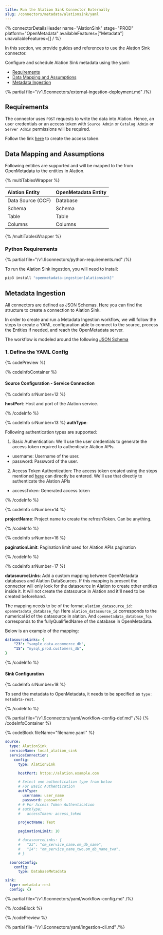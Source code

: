 ```yaml
---
title: Run the Alation Sink Connector Externally
slug: /connectors/metadata/alationsink/yaml
---
```


{% connectorDetailsHeader
name="AlationSink"
stage="PROD"
platform="OpenMetadata"
availableFeatures=["Metadata"]
unavailableFeatures=[]
/ %}

In this section, we provide guides and references to use the Alation Sink connector.

Configure and schedule Alation Sink metadata using the yaml:

- [Requirements](#requirements)
- [Data Mapping and Assumptions](#data-mapping-and-assumptions)
- [Metadata Ingestion](#metadata-ingestion)

{% partial file="/v1.9connectors/external-ingestion-deployment.md" /%}

## Requirements

The connector uses `POST` requests to write the data into Alation.
Hence, an user credentials or an access token with `Source Admin` or `Catalog Admin` or `Server Admin` permissions will be required.

Follow the link [here](https://developer.alation.com/dev/docs/authentication-into-alation-apis#create-via-ui) to create the access token.

## Data Mapping and Assumptions

Following entities are supported and will be mapped to the from OpenMetadata to the entities in Alation.

{% multiTablesWrapper %}

| Alation Entity               | OpenMetadata Entity          |
| :----------------------------| :--------------------------- |
| Data Source (OCF)            | Database                     |
| Schema                       | Schema                       |
| Table                        | Table                        |
| Columns                      | Columns                      |

{% /multiTablesWrapper %}

### Python Requirements

{% partial file="/v1.9connectors/python-requirements.md" /%}

To run the Alation Sink ingestion, you will need to install:

```bash
pip3 install "openmetadata-ingestion[alationsink]"
```

## Metadata Ingestion

All connectors are defined as JSON Schemas.
[Here](https://github.com/open-metadata/OpenMetadata/blob/main/openmetadata-spec/src/main/resources/json/schema/entity/services/connections/metadata/alationSinkConnection.json)
you can find the structure to create a connection to Alation Sink.

In order to create and run a Metadata Ingestion workflow, we will follow
the steps to create a YAML configuration able to connect to the source,
process the Entities if needed, and reach the OpenMetadata server.

The workflow is modeled around the following
[JSON Schema](https://github.com/open-metadata/OpenMetadata/blob/main/openmetadata-spec/src/main/resources/json/schema/metadataIngestion/workflow.json)

### 1. Define the YAML Config

{% codePreview %}

{% codeInfoContainer %}

#### Source Configuration - Service Connection

{% codeInfo srNumber=12 %}

**hostPort**: Host and port of the Alation service.

{% /codeInfo %}

{% codeInfo srNumber=13 %}
**authType**:

Following authentication types are supported:
1. Basic Authentication: We'll use the user credentials to generate the access token required to authenticate Alation APIs.
- username: Username of the user.
- password: Password of the user.

2. Access Token Authentication: The access token created using the steps mentioned [here](https://developer.alation.com/dev/docs/authentication-into-alation-apis#create-via-ui) can directly be entered. We'll use that directly to authenticate the Alation APIs
- accessToken: Generated access token

{% /codeInfo %}

{% codeInfo srNumber=14 %}

**projectName**: Project name to create the refreshToken. Can be anything.

{% /codeInfo %}

{% codeInfo srNumber=16 %}

**paginationLimit**: Pagination limit used for Alation APIs pagination

{% /codeInfo %}

{% codeInfo srNumber=17 %}

**datasourceLinks**: Add a custom mapping between OpenMetadata databases and Alation DataSources.
If this mapping is present the connector will only look for the datasource in Alation to create other entities inside it. It will not create the datasource in Alation and it'll need to be created beforehand.

The mapping needs to be of the format `alation_datasource_id: openmetadata_database_fqn`
Here `alation_datasource_id` corresponds to the numerical id of the datasource in alation.
And `openmetadata_database_fqn` corresponds to the fullyQualifiedName of the database in OpenMetadata.

Below is an example of the mapping:
```yaml
datasourceLinks: {
    "23": "sample_data.ecommerce_db",
    "15": "mysql_prod.customers_db",
}
```

{% /codeInfo %}

#### Sink Configuration

{% codeInfo srNumber=18 %}

To send the metadata to OpenMetadata, it needs to be specified as `type: metadata-rest`.

{% /codeInfo %}

{% partial file="/v1.9connectors/yaml/workflow-config-def.md" /%}
{% /codeInfoContainer %}

{% codeBlock fileName="filename.yaml" %}

```yaml {% isCodeBlock=true %}
source:
  type: AlationSink
  serviceName: local_alation_sink
  serviceConnection:
    config:
      type: AlationSink
```
```yaml {% srNumber=12 %}
      hostPort: https://alation.example.com
```
```yaml {% srNumber=13 %}
      # Select one authentication type from below
      # For Basic Authentication
      authType:
        username: user_name
        password: password
      # # For Access Token Authentication
      # authType:
      #   accessToken: access_token
```
```yaml {% srNumber=14 %}
      projectName: Test
```
```yaml {% srNumber=15 %}
      paginationLimit: 10
```
```yaml {% srNumber=16 %}
      # datasourceLinks: {
      #   "23": "om_service_name.om_db_name",
      #   "24": "om_service_name_two.om_db_name_two",
      # }
```
```yaml {% srNumber=17 %}
  sourceConfig:
    config:
      type: DatabaseMetadata
```
```yaml {% srNumber=18 %}
sink:
  type: metadata-rest
  config: {}
```

{% partial file="/v1.9connectors/yaml/workflow-config.md" /%}

{% /codeBlock %}

{% /codePreview %}

{% partial file="/v1.9connectors/yaml/ingestion-cli.md" /%}
